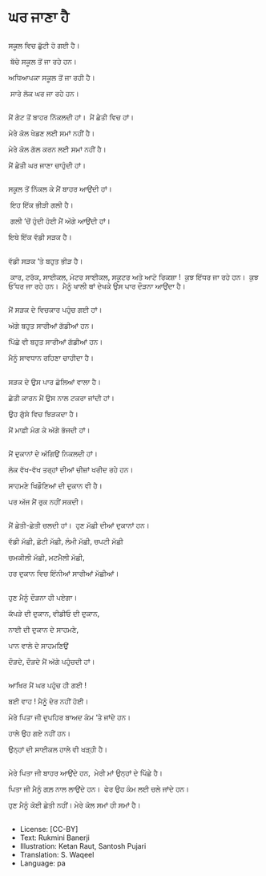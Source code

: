 # ਘਰ ਜਾਣਾ ਹੈ

##
ਸਕੂਲ ਵਿਚ ਛੁੱਟੀ ਹੋ ਗਈ ਹੈ।

 ਬੱਚੇ ਸਕੂਲ ਤੋਂ ਜਾ ਰਹੇ ਹਨ। 

ਅਧਿਆਪਕਾ ਸਕੂਲ ਤੋਂ ਜਾ ਰਹੀ ਹੈ।

 ਸਾਰੇ ਲੋਕ ਘਰ ਜਾ ਰਹੇ ਹਨ। 

##
ਮੈਂ ਗੇਟ ਤੋਂ ਬਾਹਰ ਨਿੱਕਲਦੀ ਹਾਂ।   ਮੈਂ ਛੇਤੀ ਵਿਚ ਹਾਂ। 

ਮੇਰੇ ਕੋਲ ਖੇਡਣ ਲਈ ਸਮਾਂ ਨਹੀਂ ਹੈ। 

ਮੇਰੇ ਕੋਲ ਗੱਲ ਕਰਨ ਲਈ ਸਮਾਂ ਨਹੀਂ ਹੈ। 

ਮੈਂ ਛੇਤੀ ਘਰ ਜਾਣਾ ਚਾਹੁੰਦੀ ਹਾਂ। 

##
ਸਕੂਲ ਤੋਂ ਨਿੱਕਲ ਕੇ ਮੈਂ ਬਾਹਰ ਆਉਂਦੀ ਹਾਂ।

 ਇਹ ਇੱਕ ਭੀੜੀ ਗਲੀ ਹੈ।

 ਗਲੀ ‘ਚੋਂ ਹੁੰਦੀ ਹੋਈ ਮੈਂ ਅੱਗੇ ਆਉਂਦੀ ਹਾਂ। 

ਇਥੇ ਇੱਕ ਵੱਡੀ ਸੜਕ ਹੈ। 

##
ਵੱਡੀ ਸੜਕ ‘ਤੇ ਬਹੁਤ ਭੀੜ ਹੈ।

 ਕਾਰ, ਟਰੱਕ, ਸਾਈਕਲ, ਮੋਟਰ ਸਾਈਕਲ, ਸਕੂਟਰ ਅਤੇ ਆਟੋ ਰਿਕਸ਼ਾ ! 
ਕੁਝ ਇੱਧਰ ਜਾ ਰਹੇ ਹਨ।  ਕੁਝ ਓੱਧਰ ਜਾ ਰਹੇ ਹਨ। 
ਮੈਨੂੰ ਖਾਲੀ ਥਾਂ ਦੇਖਕੇ ਉਸ ਪਾਰ ਦੌੜਨਾ ਆਉਂਦਾ ਹੈ। 

##
ਮੈਂ ਸੜਕ ਦੇ ਵਿਚਕਾਰ ਪਹੁੰਚ ਗਈ ਹਾਂ। 

ਅੱਗੇ ਬਹੁਤ ਸਾਰੀਆਂ ਗੱਡੀਆਂ ਹਨ। 

ਪਿੱਛੇ ਵੀ ਬਹੁਤ ਸਾਰੀਆਂ ਗੱਡੀਆਂ ਹਨ। 

ਮੈਨੂੰ ਸਾਵਧਾਨ ਰਹਿਣਾ ਚਾਹੀਦਾ ਹੈ। 

##
ਸੜਕ ਦੇ ਉਸ ਪਾਰ ਛੋਲਿਆਂ ਵਾਲਾ ਹੈ। 

ਛੇਤੀ ਕਾਰਨ ਮੈਂ ਉਸ ਨਾਲ ਟਕਰਾ ਜਾਂਦੀ ਹਾਂ। 

ਉਹ ਗੁੱਸੇ ਵਿਚ ਝਿੜਕਦਾ ਹੈ। 

ਮੈਂ ਮਾਫ਼ੀ ਮੰਗ ਕੇ ਅੱਗੇ ਭੱਜਦੀ ਹਾਂ। 

##
ਮੈਂ ਦੁਕਾਨਾਂ ਦੇ ਅੱਗਿਉਂ ਨਿਕਲਦੀ ਹਾਂ। 

ਲੋਕ ਵੱਖ-ਵੱਖ ਤਰ੍ਹਾਂ ਦੀਆਂ ਚੀਜ਼ਾਂ ਖਰੀਦ ਰਹੇ ਹਨ। 

ਸਾਹਮਣੇ ਖਿਡੌਣਿਆਂ ਦੀ ਦੁਕਾਨ ਵੀ ਹੈ। 

ਪਰ ਅੱਜ ਮੈਂ ਰੁਕ ਨਹੀਂ ਸਕਦੀ।

##
ਮੈਂ ਛੇਤੀ-ਛੇਤੀ ਚਲਦੀ ਹਾਂ।  ਹੁਣ ਮੱਛੀ ਦੀਆਂ ਦੁਕਾਨਾਂ ਹਨ। 

ਵੱਡੀ ਮੱਛੀ, ਛੋਟੀ ਮੱਛੀ, ਲੰਮੀ ਮੱਛੀ, ਚਪਟੀ ਮੱਛੀ 

ਚਮਕੀਲੀ ਮੱਛੀ, ਮਟਮੈਲੀ ਮੱਛੀ, 

ਹਰ ਦੁਕਾਨ ਵਿਚ ਇੰਨੀਆਂ ਸਾਰੀਆਂ ਮੱਛੀਆਂ। 

##
ਹੁਣ ਮੈਨੂੰ ਦੌੜਨਾ ਹੀ ਪਏਗਾ। 

ਕੱਪੜੇ ਦੀ ਦੁਕਾਨ, ਵੀਡੀਓ ਦੀ ਦੁਕਾਨ, 

ਨਾਈ ਦੀ ਦੁਕਾਨ ਦੇ ਸਾਹਮਣੇ, 

ਪਾਨ ਵਾਲੇ ਦੇ ਸਾਹਮਣਿਉਂ 

ਦੌੜਦੇ, ਦੌੜਦੇ ਮੈਂ ਅੱਗੇ ਪਹੁੰਚਦੀ ਹਾਂ। 

##
ਆਖਿਰ ਮੈਂ ਘਰ ਪਹੁੰਚ ਹੀ ਗਈ ! 

ਬਈ ਵਾਹ ! ਮੈਨੂੰ ਦੇਰ ਨਹੀਂ ਹੋਈ। 

ਮੇਰੇ ਪਿਤਾ ਜੀ ਦੁਪਹਿਰ ਬਾਅਦ ਕੰਮ ‘ਤੇ ਜਾਂਦੇ ਹਨ। 

ਹਾਲੇ ਉਹ ਗਏ ਨਹੀਂ ਹਨ। 

ਉਨ੍ਹਾਂ ਦੀ ਸਾਈਕਲ ਹਾਲੇ ਵੀ ਖੜ੍ਹੀ ਹੈ। 

##
ਮੇਰੇ ਪਿਤਾ ਜੀ ਬਾਹਰ ਆਉਂਦੇ ਹਨ,  ਮੇਰੀ ਮਾਂ ਉਨ੍ਹਾਂ ਦੇ ਪਿੱਛੇ ਹੈ। 

ਪਿਤਾ ਜੀ ਮੈਨੂੰ ਗਲ਼ ਨਾਲ ਲਾਉਂਦੇ ਹਨ।  ਫੇਰ ਉਹ ਕੰਮ ਲਈ ਚਲੇ ਜਾਂਦੇ ਹਨ। 

ਹੁਣ ਮੈਨੂੰ ਕੋਈ ਛੇਤੀ ਨਹੀਂ। ਮੇਰੇ ਕੋਲ ਸਮਾਂ ਹੀ ਸਮਾਂ ਹੈ। 

##
* License: [CC-BY]
* Text: Rukmini Banerji
* Illustration: Ketan Raut, Santosh Pujari
* Translation: S. Waqeel
* Language: pa
